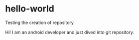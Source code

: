 # hello-world
Testing the creation of repository

Hi! I am an android developer and just dived into git repository. 
